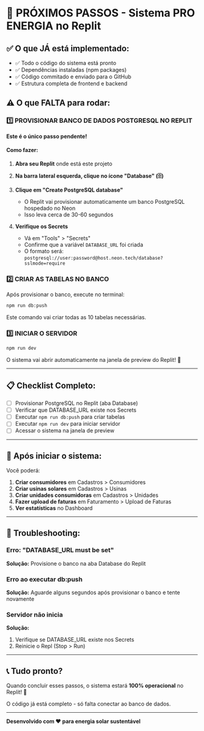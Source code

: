 # 🚀 PRÓXIMOS PASSOS - Sistema PRO ENERGIA no Replit

## ✅ O que JÁ está implementado:

- ✅ Todo o código do sistema está pronto
- ✅ Dependências instaladas (npm packages)
- ✅ Código commitado e enviado para o GitHub
- ✅ Estrutura completa de frontend e backend

## ⚠️ O que FALTA para rodar:

### 1️⃣ PROVISIONAR BANCO DE DADOS POSTGRESQL NO REPLIT

**Este é o único passo pendente!**

#### Como fazer:

1. **Abra seu Replit** onde está este projeto

2. **Na barra lateral esquerda, clique no ícone "Database" (🗄️)**

3. **Clique em "Create PostgreSQL database"**
   - O Replit vai provisionar automaticamente um banco PostgreSQL hospedado no Neon
   - Isso leva cerca de 30-60 segundos

4. **Verifique os Secrets**
   - Vá em "Tools" > "Secrets"
   - Confirme que a variável `DATABASE_URL` foi criada
   - O formato será: `postgresql://user:password@host.neon.tech/database?sslmode=require`

### 2️⃣ CRIAR AS TABELAS NO BANCO

Após provisionar o banco, execute no terminal:

```bash
npm run db:push
```

Este comando vai criar todas as 10 tabelas necessárias.

### 3️⃣ INICIAR O SERVIDOR

```bash
npm run dev
```

O sistema vai abrir automaticamente na janela de preview do Replit! 🎉

---

## 📋 Checklist Completo:

- [ ] Provisionar PostgreSQL no Replit (aba Database)
- [ ] Verificar que DATABASE_URL existe nos Secrets
- [ ] Executar `npm run db:push` para criar tabelas
- [ ] Executar `npm run dev` para iniciar servidor
- [ ] Acessar o sistema na janela de preview

---

## 🎯 Após iniciar o sistema:

Você poderá:

1. **Criar consumidores** em Cadastros > Consumidores
2. **Criar usinas solares** em Cadastros > Usinas
3. **Criar unidades consumidoras** em Cadastros > Unidades
4. **Fazer upload de faturas** em Faturamento > Upload de Faturas
5. **Ver estatísticas** no Dashboard

---

## 🐛 Troubleshooting:

### Erro: "DATABASE_URL must be set"
**Solução:** Provisione o banco na aba Database do Replit

### Erro ao executar db:push
**Solução:** Aguarde alguns segundos após provisionar o banco e tente novamente

### Servidor não inicia
**Solução:**
1. Verifique se DATABASE_URL existe nos Secrets
2. Reinicie o Repl (Stop > Run)

---

## 📞 Tudo pronto?

Quando concluir esses passos, o sistema estará **100% operacional** no Replit! 🚀

O código já está completo - só falta conectar ao banco de dados.

---

**Desenvolvido com ❤️ para energia solar sustentável**
